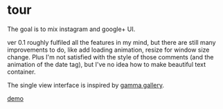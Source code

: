 tour
====
The goal is to mix instagram and google+ UI.

ver 0.1 roughly fulfiled all the features in my mind, but there are still many improvements to do, like add loading animation, resize for window size change. Plus I'm not satisfied with the style of those comments (and the animation of the date tag), but I've no idea how to make beautiful text container. 

The single view interface is inspired by [gamma gallery](https://github.com/codrops/GammaGallery).

[demo](http://tourzy.herokuapp.com/)
